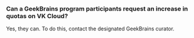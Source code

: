 ### Can a GeekBrains program participants request an increase in quotas on VK Cloud?

Yes, they can. To do this, contact the designated GeekBrains curator.
